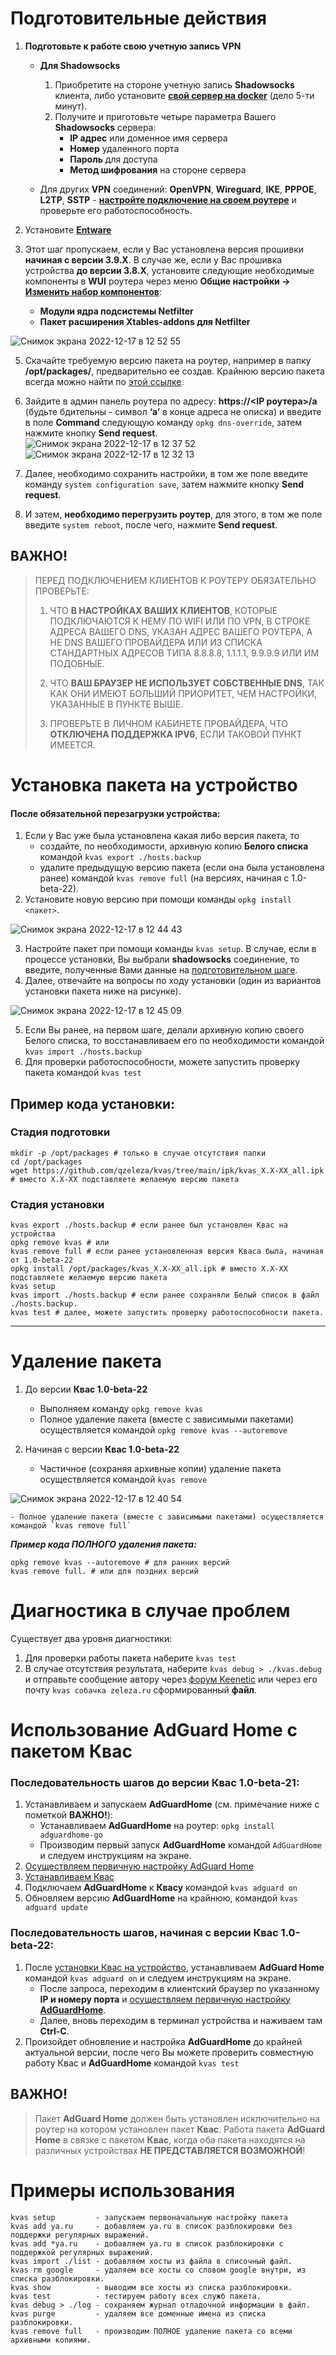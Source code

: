 
# Подготовительные действия
1. **Подготовьте к работе свою учетную запись VPN** 

      - **Для Shadowsocks**

           1. Приобретите на стороне учетную запись **Shadowsocks** клиента, либо установите **[свой сервер на docker](https://github.com/shadowsocks/shadowsocks-libev/blob/master/docker/alpine/README.md)** (дело 5-ти минут).  
           2. Получите и приготовьте четыре параметра Вашего **Shadowsocks** сервера:
               - **IP адрес** или доменное имя сервера
               - **Номер** удаленного порта
               - **Пароль** для доступа
               - **Метод шифрования** на стороне сервера

      - Для других **VPN** соединений: **OpenVPN**, **Wireguard**, **IKE**, **PPPOE**, **L2TP**, **SSTP** - **[настройте подключение на своем роутере](https://help.keenetic.com/hc/ru/search?utf8=✓&query=Подключение+по+протоколу&commit=Поиск)** и проверьте его работоспособность. 
3. Установите **[Entware](https://help.keenetic.com/hc/ru/articles/360000948719-OPKG)**
4. Этот шаг пропускаем, если у Вас установлена версия прошивки **начиная с версии 3.9.Х**. В случае же, если у Вас прошивка устройства **до версии 3.8.Х**, установите следующие необходимые компоненты в **WUI** роутера через меню 
**Общие настройки -> [Изменить набор компонентов](https://help.keenetic.com/hc/ru/articles/360009294539-Описание-компонентов-KeeneticOS)**:
    - **Модули ядра подсистемы Netfilter**
    - **Пакет расширения Xtables-addons для Netfilter**

![Снимок экрана 2022-12-17 в 12 52 55](https://user-images.githubusercontent.com/105032261/208236223-6c099545-336f-4cd5-8785-5c9bcf02aadf.png)



5. Cкачайте требуемую версию пакета на роутер, например в папку **/opt/packages/**, предварительно ее создав. Крайнюю версию пакета всегда можно найти по [этой ссылке](https://github.com/qzeleza/kvas/tree/main/ipk).

6. Зайдите в админ панель роутера по адресу: **https://<IP роутера>/a** (будьте бдительны - символ **‘а’** в конце адреса не описка) и введите в поле **Command** следующую команду ```opkg dns-override```, затем нажмите кнопку **Send request**.
![Снимок экрана 2022-12-17 в 12 37 52](https://user-images.githubusercontent.com/105032261/208235733-24d62843-8102-4905-bd16-69d461259862.png)
![Снимок экрана 2022-12-17 в 12 32 13](https://user-images.githubusercontent.com/105032261/208235772-278844ef-91be-4eda-af34-ce7f536c00f0.png)



7. Далее, необходимо сохранить настройки, в том же поле введите команду ```system configuration save```, затем нажмите кнопку **Send request**. 


8. И затем, **необходимо перегрузить роутер**, для этого, в том же поле введите ```system reboot```, после чего, нажмите **Send request**.
## ВАЖНО!

>  ПЕРЕД ПОДКЛЮЧЕНИЕМ КЛИЕНТОВ К РОУТЕРУ ОБЯЗАТЕЛЬНО ПРОВЕРЬТЕ:
>  
>  1. ЧТО **В НАСТРОЙКАХ ВАШИХ КЛИЕНТОВ**, КОТОРЫЕ ПОДКЛЮЧАЮТСЯ К НЕМУ ПО WIFI ИЛИ ПО VPN, 
>     В СТРОКЕ АДРЕСА ВАШЕГО DNS, УКАЗАН АДРЕС ВАШЕГО РОУТЕРА, А НЕ DNS ВАШЕГО ПРОВАЙДЕРА 
>     ИЛИ ИЗ СПИСКА СТАНДАРТНЫХ АДРЕСОВ ТИПА 8.8.8.8, 1.1.1.1, 9.9.9.9 ИЛИ ИМ ПОДОБНЫЕ. 
>  
>  2. ЧТО **ВАШ БРАУЗЕР НЕ ИСПОЛЬЗУЕТ СОБСТВЕННЫЕ DNS**, ТАК КАК ОНИ ИМЕЮТ БОЛЬШИЙ ПРИОРИТЕТ, 
>     ЧЕМ НАСТРОЙКИ, УКАЗАННЫЕ В ПУНКТЕ ВЫШЕ.
>    
>  3. ПРОВЕРЬТЕ В ЛИЧНОМ КАБИНЕТЕ ПРОВАЙДЕРА, ЧТО **ОТКЛЮЧЕНА ПОДДЕРЖКА IPV6**, ЕСЛИ ТАКОВОЙ ПУНКТ ИМЕЕТСЯ. 



# Установка пакета на устройство
#### После обязательной перезагрузки устройства:
1. Если у Вас уже была установлена какая либо версия пакета, то 
    - создайте, по необходимости, архивную копию **Белого списка** командой `kvas export ./hosts.backup`
    - удалите предыдущую версию пакета (если она была установлена ранее) командой `kvas remove full` (на версиях, начиная с 1.0-beta-22).
2. Установите новую версию при помощи команды `opkg install <пакет>`.

![Снимок экрана 2022-12-17 в 12 44 43](https://user-images.githubusercontent.com/105032261/208235988-635a091b-a471-4c5e-b2bb-bd9071f587f0.png)


3. Настройте пакет при помощи команды `kvas setup`. В случае, если в процессе установки, Вы выбрали **shadowsocks** соединение, то введите, полученные Вами данные на [подготовительном шаге](#подготовительные-действия). 
4. Далее, отвечайте на вопросы по ходу установки (один из вариантов установки пакета ниже на рисунке).

![Снимок экрана 2022-12-17 в 12 45 09](https://user-images.githubusercontent.com/105032261/208236370-2a66b6aa-26bb-4986-8357-b7148b54c0c9.png)


5. Если Вы ранее, на первом шаге, делали архивную копию своего Белого списка, то восстанавливаем его по необходимости командой `kvas import ./hosts.backup`
6. Для проверки работоспособности, можете запустить проверку пакета командой `kvas test`


## Пример кода установки:
 
### Стадия подготовки
```
mkdir -p /opt/packages # только в случае отсутствия папки
cd /opt/packages
wget https://github.com/qzeleza/kvas/tree/main/ipk/kvas_Х.Х-ХХ_all.ipk # вместо Х.Х-ХХ подставляете желаемую версию пакета
```
### Стадия установки
```    
kvas export ./hosts.backup # если ранее был установлен Квас на устройства 
opkg remove kvas # или 
kvas remove full # если ранее установленная версия Кваса была, начиная от 1.0-beta-22
opkg install /opt/packages/kvas_Х.Х-ХХ_all.ipk # вместо Х.Х-ХХ подставляете желаемую версию пакета
kvas setup
kvas import ./hosts.backup # если ранее сохраняли Белый список в файл ./hosts.backup. 
kvas test # далее, можете запустить проверку работоспособности пакета. 
```
---



# Удаление пакета
1. До версии **Квас 1.0-beta-22**
    - Выполняем команду `opkg remove kvas`
    - Полное удаление пакета (вместе с зависимыми пакетами) осуществляется командой `opkg remove kvas --autoremove`

1. Начиная с версии **Квас 1.0-beta-22**
    - Частичное (сохраняя архивные копии) удаление пакета осуществляется командой `kvas remove`

![Снимок экрана 2022-12-17 в 12 40 54](https://user-images.githubusercontent.com/105032261/208236387-5e5bb99a-4f10-4beb-9e5a-588e7116c70f.png)

    - Полное удаление пакета (вместе с зависимыми пакетами) осуществляется командой `kvas remove full`

***Пример кода ПОЛНОГО удаления пакета:*** 
```
opkg remove kvas --autoremove # для ранних версий
kvas remove full. # или для поздних версий
```

# Диагностика в случае проблем
Существует два уровня диагностики:

1. Для проверки работы пакета наберите ```kvas test```
2. В случае отсутствия результата, наберите ```kvas debug > ./kvas.debug``` и отправьте сообщение автору через [форум Keenetic](https://forum.keenetic.com/profile/20603-zeleza/) или через его почту `kvas собачка zeleza.ru` сформированный **файл**.



# Использование AdGuard Home с пакетом Квас

### Последовательность шагов до версии **Квас 1.0-beta-21**:
1. Устанавливаем и запускаем **AdGuardHome** (см. примечание ниже с пометкой **ВАЖНО!**): 
   - Устанавливаем **AdGuardHome** на роутер: `opkg install adguardhome-go`
   - Производим первый запуск **AdGuardHome** командой `AdGuardHome` и следуем инструкциям на экране.
2. [Осуществляем первичную настройку AdGuard Home](https://adguard.com/ru/blog/adguard-home-on-public-server.html)
3. [Устанавливаем Квас](https://github.com/qzeleza/kvas/wiki/Установка-пакета/_edit#установка-пакета-на-устройство)
4. Подключаем **AdGuardHome** к **Квасу** командой `kvas adguard on`
5. Обновляем версию **AdGuardHome** на крайнюю, командой `kvas adguard update`

### Последовательность шагов, начиная с версии **Квас 1.0-beta-22**:
1. После [установки Квас на устройство](#установка-пакета-на-устройство), устанавливаем **AdGuard Home** командой `kvas adguard on` и следуем инструкциям на экране.
   - После запроса, переходим в клиентский браузер по указанному **IP и номеру порта** и [осуществляем первичную настройку **AdGuardHome**](https://adguard.com/ru/blog/adguard-home-on-public-server.html).
   - Далее, вновь переходим в терминал устройства и наживаем там **Ctrl-C**.
2. Произойдет обновление и настройка **AdGuardHome** до крайней актуальной версии, после чего Вы можете проверить совместную работу Квас и **AdGuardHome** командой `kvas test` 


## ВАЖНО! 
> Пакет **AdGuard Home** должен быть установлен исключительно на роутер на котором установлен пакет **Квас**.
> Работа пакета **AdGuard Home** в связке с пакетом **Квас**, когда оба пакета находятся на различных устройствах **НЕ ПРЕДСТАВЛЯЕТСЯ ВОЗМОЖНОЙ**!


# Примеры использования
```
kvas setup         - запускаем первоначальную настройку пакета
kvas add ya.ru     - добавляем ya.ru в список разблокировки без поддержки регулярных выражений.
kvas add *ya.ru    - добавляем ya.ru в список разблокировки c поддержкой регулярных выражений.
kvas import ./list - добавляем хосты из файла в списочный файл.
kvas rm google     - удаляем все хосты со словом google внутри, из списка разблокировки.
kvas show          - выводим все хосты из списка разблокировки.
kvas test          - тестируем работу всех служб пакета.
kvas debug > ./log - сохраняем журнал отладочной информации в файл.
kvas purge         - удаляем все доменные имена из списка разблокировки.
kvas remove full   - производим ПОЛНОЕ удаление пакета со всеми архивными копиями.
```

